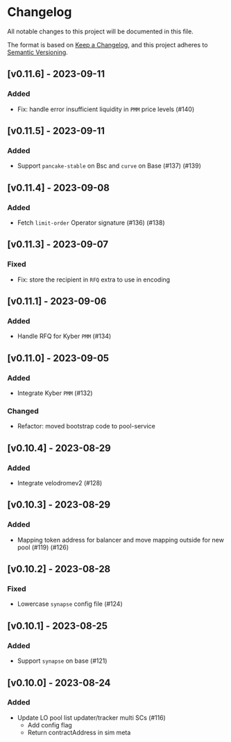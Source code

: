 # Changelog
All notable changes to this project will be documented in this file.

The format is based on [Keep a Changelog](https://keepachangelog.com/en/1.0.0/),
and this project adheres to [Semantic Versioning](https://semver.org/spec/v2.0.0.html).

## [v0.11.6] - 2023-09-11

### Added
- Fix: handle error insufficient liquidity in `PMM` price levels (#140)


## [v0.11.5] - 2023-09-11

### Added
- Support `pancake-stable` on Bsc and `curve` on Base (#137) (#139)


## [v0.11.4] - 2023-09-08

### Added
- Fetch `limit-order` Operator signature (#136) (#138)


## [v0.11.3] - 2023-09-07

### Fixed
- Fix: store the recipient in `RFQ` extra to use in encoding


## [v0.11.1] - 2023-09-06

### Added
- Handle RFQ for Kyber `PMM` (#134)


## [v0.11.0] - 2023-09-05

### Added
- Integrate Kyber `PMM` (#132)

### Changed
- Refactor: moved bootstrap code to pool-service


## [v0.10.4] - 2023-08-29

### Added
-  Integrate velodromev2 (#128)


## [v0.10.3] - 2023-08-29

### Added
- Mapping token address for balancer and move mapping outside for new pool (#119) (#126)


## [v0.10.2] - 2023-08-28

### Fixed
- Lowercase `synapse` config file (#124)


## [v0.10.1] - 2023-08-25

### Added
- Support `synapse` on base (#121)


## [v0.10.0] - 2023-08-24

### Added 
- Update LO pool list updater/tracker multi SCs (#116)
  - Add config flag
  - Return contractAddress in sim meta
